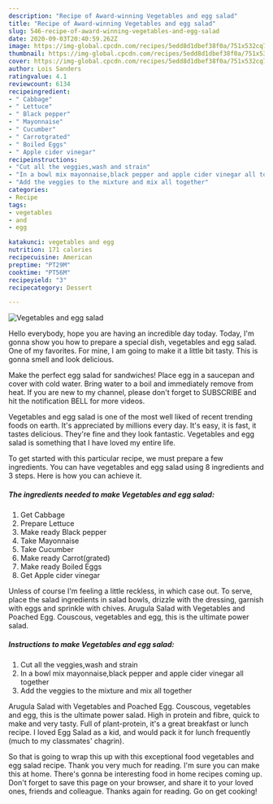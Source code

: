 ```yaml
---
description: "Recipe of Award-winning Vegetables and egg salad"
title: "Recipe of Award-winning Vegetables and egg salad"
slug: 546-recipe-of-award-winning-vegetables-and-egg-salad
date: 2020-09-03T20:40:59.262Z
image: https://img-global.cpcdn.com/recipes/5edd8d1dbef38f0a/751x532cq70/vegetables-and-egg-salad-recipe-main-photo.jpg
thumbnail: https://img-global.cpcdn.com/recipes/5edd8d1dbef38f0a/751x532cq70/vegetables-and-egg-salad-recipe-main-photo.jpg
cover: https://img-global.cpcdn.com/recipes/5edd8d1dbef38f0a/751x532cq70/vegetables-and-egg-salad-recipe-main-photo.jpg
author: Lois Sanders
ratingvalue: 4.1
reviewcount: 6134
recipeingredient:
- " Cabbage"
- " Lettuce"
- " Black pepper"
- " Mayonnaise"
- " Cucumber"
- " Carrotgrated"
- " Boiled Eggs"
- " Apple cider vinegar"
recipeinstructions:
- "Cut all the veggies,wash and strain"
- "In a bowl mix mayonnaise,black pepper and apple cider vinegar all together"
- "Add the veggies to the mixture and mix all together"
categories:
- Recipe
tags:
- vegetables
- and
- egg

katakunci: vegetables and egg 
nutrition: 171 calories
recipecuisine: American
preptime: "PT29M"
cooktime: "PT56M"
recipeyield: "3"
recipecategory: Dessert

---
```



![Vegetables and egg salad](https://img-global.cpcdn.com/recipes/5edd8d1dbef38f0a/751x532cq70/vegetables-and-egg-salad-recipe-main-photo.jpg)

Hello everybody, hope you are having an incredible day today. Today, I'm gonna show you how to prepare a special dish, vegetables and egg salad. One of my favorites. For mine, I am going to make it a little bit tasty. This is gonna smell and look delicious.

Make the perfect egg salad for sandwiches! Place egg in a saucepan and cover with cold water. Bring water to a boil and immediately remove from heat. If you are new to my channel, please don&#39;t forget to SUBSCRIBE and hit the notification BELL for more videos.

Vegetables and egg salad is one of the most well liked of recent trending foods on earth. It's appreciated by millions every day. It's easy, it is fast, it tastes delicious. They're fine and they look fantastic. Vegetables and egg salad is something that I have loved my entire life.


To get started with this particular recipe, we must prepare a few ingredients. You can have vegetables and egg salad using 8 ingredients and 3 steps. Here is how you can achieve it.

<!--inarticleads1-->

##### The ingredients needed to make Vegetables and egg salad:

1. Get  Cabbage
1. Prepare  Lettuce
1. Make ready  Black pepper
1. Take  Mayonnaise
1. Take  Cucumber
1. Make ready  Carrot(grated)
1. Make ready  Boiled Eggs
1. Get  Apple cider vinegar


Unless of course I&#39;m feeling a little reckless, in which case out. To serve, place the salad ingredients in salad bowls, drizzle with the dressing, garnish with eggs and sprinkle with chives. Arugula Salad with Vegetables and Poached Egg. Couscous, vegetables and egg, this is the ultimate power salad. 

<!--inarticleads2-->

##### Instructions to make Vegetables and egg salad:

1. Cut all the veggies,wash and strain
1. In a bowl mix mayonnaise,black pepper and apple cider vinegar all together
1. Add the veggies to the mixture and mix all together


Arugula Salad with Vegetables and Poached Egg. Couscous, vegetables and egg, this is the ultimate power salad. High in protein and fibre, quick to make and very tasty. Full of plant-protein, it&#39;s a great breakfast or lunch recipe. I loved Egg Salad as a kid, and would pack it for lunch frequently (much to my classmates&#39; chagrin). 

So that is going to wrap this up with this exceptional food vegetables and egg salad recipe. Thank you very much for reading. I'm sure you can make this at home. There's gonna be interesting food in home recipes coming up. Don't forget to save this page on your browser, and share it to your loved ones, friends and colleague. Thanks again for reading. Go on get cooking!
